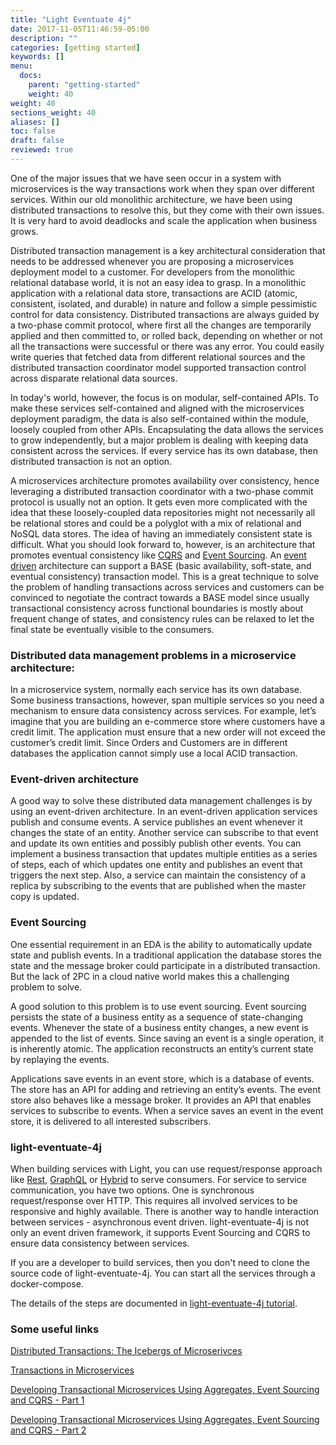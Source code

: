 ```yaml
---
title: "Light Eventuate 4j"
date: 2017-11-05T11:46:59-05:00
description: ""
categories: [getting started]
keywords: []
menu:
  docs:
    parent: "getting-started"
    weight: 40
weight: 40
sections_weight: 40
aliases: []
toc: false
draft: false
reviewed: true
---
```


One of the major issues that we have seen occur in a system with microservices is the way transactions 
work when they span over different services. Within our old monolithic architecture, we have been using 
distributed transactions to resolve this, but they come with their own issues. It is very hard to avoid
deadlocks and scale the application when business grows. 

Distributed transaction management is a key architectural consideration that needs to be addressed whenever 
you are proposing a microservices deployment model to a customer. For developers from the monolithic 
relational database world, it is not an easy idea to grasp. In a monolithic application with a relational 
data store, transactions are ACID (atomic, consistent, isolated, and durable) in nature and follow a simple 
pessimistic control for data consistency. Distributed transactions are always guided by a two-phase commit 
protocol, where first all the changes are temporarily applied and then committed to, or rolled back, 
depending on whether or not all the transactions were successful or there was any error. You could easily 
write queries that fetched data from different relational sources and the distributed transaction coordinator 
model supported transaction control across disparate relational data sources.

In today's world, however, the focus is on modular, self-contained APIs. To make these services self-contained 
and aligned with the microservices deployment paradigm, the data is also self-contained within the module, 
loosely coupled from other APIs. Encapsulating the data allows the services to grow independently, but a major 
problem is dealing with keeping data consistent across the services. If every service has its own database,
then distributed transaction is not an option. 

A microservices architecture promotes availability over consistency, hence leveraging a distributed transaction
coordinator with a two-phase commit protocol is usually not an option. It gets even more complicated with the 
idea that these loosely-coupled data repositories might not necessarily all be relational stores and could be a 
polyglot with a mix of relational and NoSQL data stores. The idea of having an immediately consistent state 
is difficult. What you should look forward to, however, is an architecture that promotes eventual consistency 
like [CQRS][] and [Event Sourcing][]. An [event driven][] architecture can support a BASE (basic availability, 
soft-state, and eventual consistency) transaction model. This is a great technique to solve the problem of 
handling transactions across services and customers can be convinced to negotiate the contract towards a BASE 
model since usually transactional consistency across functional boundaries is mostly about frequent change of 
states, and consistency rules can be relaxed to let the final state be eventually visible to the consumers.


### Distributed data management problems in a microservice architecture:

In a microservice system, normally each service has its own database. Some business transactions, however, span multiple services so you need a mechanism to ensure data consistency across services. For example, let’s imagine that you are building an e-commerce store where customers have a credit limit. The application must ensure that a new order will not exceed the customer’s credit limit. Since Orders and Customers are in different databases the application cannot simply use a local ACID transaction.

### Event-driven architecture

A good way to solve these distributed data management challenges is by using an event-driven 
architecture. In an event-driven application services publish and consume events. A service 
publishes an event whenever it changes the state of an entity. Another service can subscribe 
to that event and update its own entities and possibly publish other events. You can implement 
a business transaction that updates multiple entities as a series of steps, each of which 
updates one entity and publishes an event that triggers the next step. Also, a service can 
maintain the consistency of a replica by subscribing to the events that are published when 
the master copy is updated.

### Event Sourcing

One essential requirement in an EDA is the ability to automatically update state and publish events. In a traditional application the database stores the state and the message broker could participate in a distributed transaction. But the lack of 2PC in a cloud native world makes this a challenging problem to solve.

A good solution to this problem is to use event sourcing. Event sourcing persists the state of 
a business entity as a sequence of state-changing events. Whenever the state of a business entity 
changes, a new event is appended to the list of events. Since saving an event is a single 
operation, it is inherently atomic. The application reconstructs an entity’s current state by 
replaying the events.

Applications save events in an event store, which is a database of events. The store has an API 
for adding and retrieving an entity’s events. The event store also behaves like a message broker. 
It provides an API that enables services to subscribe to events. When a service saves an event 
in the event store, it is delivered to all interested subscribers.

### light-eventuate-4j

When building services with Light, you can use request/response approach
like [Rest][], [GraphQL][] or [Hybrid][] to serve consumers. For service to service
communication, you have two options. One is synchronous request/response over HTTP.
This requires all involved services to be responsive and highly available. 
There is another way to handle interaction between services - asynchronous event driven.
light-eventuate-4j is not only an event driven framework, it supports Event Sourcing and
CQRS to ensure data consistency between services. 

If you are a developer to build services, then you don't need to clone the source code
of light-eventuate-4j. You can start all the services through a docker-compose. 

The details of the steps are documented in [light-eventuate-4j tutorial][]. 

### Some useful links

[Distributed Transactions: The Icebergs of Microserivces](http://www.grahamlea.com/2016/08/distributed-transactions-microservices-icebergs/)

[Transactions in Microservices](https://dzone.com/articles/transactions-in-microservices)

[Developing Transactional Microservices Using Aggregates, Event Sourcing and CQRS - Part 1](https://www.infoq.com/articles/microservices-aggregates-events-cqrs-part-1-richardson)

[Developing Transactional Microservices Using Aggregates, Event Sourcing and CQRS - Part 2](https://www.infoq.com/articles/microservices-aggregates-events-cqrs-part-2-richardson)


[light-docker]: https://github.com/networknt/light-docker
[Rest]: /style/light-rest-4j/
[GraphQL]: /style/light-graphql-4j/
[Hybrid]: /style/light-hybrid-4j/
[light-eventuate-4j tutorial]: /tutorial/eventuate/getting-started/
[CQRS]: /style/light-eventuate-4j/cqrs/
[Event Sourcing]: /style/light-eventuate-4j/event-sourcing/
[event driven]: /style/light-eventuate-4j/event-driven/

